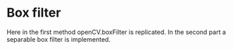 # Box filter
Here in the first method openCV.boxFilter is replicated. In the second part a separable box filter is implemented.
